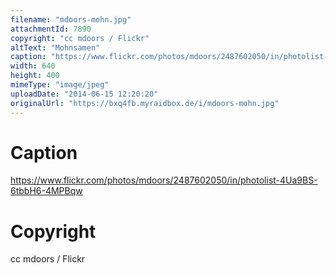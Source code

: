 ```yaml
---
filename: "mdoors-mohn.jpg"
attachmentId: 7890
copyright: "cc mdoors / Flickr"
altText: "Mohnsamen"
caption: "https://www.flickr.com/photos/mdoors/2487602050/in/photolist-4Ua9BS-6tbbH6-4MPBqw"
width: 640
height: 400
mimeType: "image/jpeg"
uploadDate: "2014-06-15 12:20:20"
originalUrl: "https://bxq4fb.myraidbox.de/i/mdoors-mohn.jpg"
---
```


# Caption

https://www.flickr.com/photos/mdoors/2487602050/in/photolist-4Ua9BS-6tbbH6-4MPBqw

# Copyright

cc mdoors / Flickr
